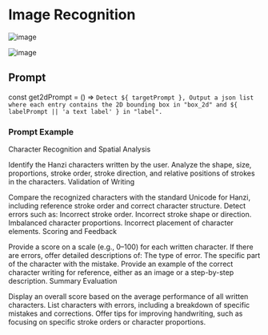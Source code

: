 # Image Recognition

![image](https://github.com/user-attachments/assets/dec48702-128e-43e6-a6ea-56cc38413b78)

![image](https://github.com/user-attachments/assets/99759e71-c9cf-445d-a35d-45f694ecabe3)

## Prompt

const get2dPrompt = () =>
    `Detect ${
      targetPrompt
    }, Output a json list where each entry contains the 2D bounding box in "box_2d" and ${
      labelPrompt || 'a text label'
    } in "label".`

### Prompt Example

Character Recognition and Spatial Analysis

Identify the Hanzi characters written by the user.
Analyze the shape, size, proportions, stroke order, stroke direction, and relative positions of strokes in the characters.
Validation of Writing

Compare the recognized characters with the standard Unicode for Hanzi, including reference stroke order and correct character structure.
Detect errors such as:
Incorrect stroke order.
Incorrect stroke shape or direction.
Imbalanced character proportions.
Incorrect placement of character elements.
Scoring and Feedback

Provide a score on a scale (e.g., 0–100) for each written character.
If there are errors, offer detailed descriptions of:
The type of error.
The specific part of the character with the mistake.
Provide an example of the correct character writing for reference, either as an image or a step-by-step description.
Summary Evaluation

Display an overall score based on the average performance of all written characters.
List characters with errors, including a breakdown of specific mistakes and corrections.
Offer tips for improving handwriting, such as focusing on specific stroke orders or character proportions.


